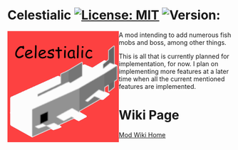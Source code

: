 # Celestialic [![License: MIT](https://img.shields.io/badge/License-MIT-yellow.svg)](https://opensource.org/licenses/MIT) ![Version: ](https://img.shields.io/badge/version-v0.1.4.9-blue)

<img src="./src/main/resources/assets/celestialic/icon.png" alt="Logo" width="250" height="250" align="left"/>

A mod intending to add numerous fish mobs and boss, among other things.

This is all that is currently planned for implementation, for now. I plan on implementing more features at a later time when all the current mentioned features are implemented.

# Wiki Page

<a href="https://github.com/GurkNathe/Celestialic/wiki" target="_blank">Mod Wiki Home</a>
